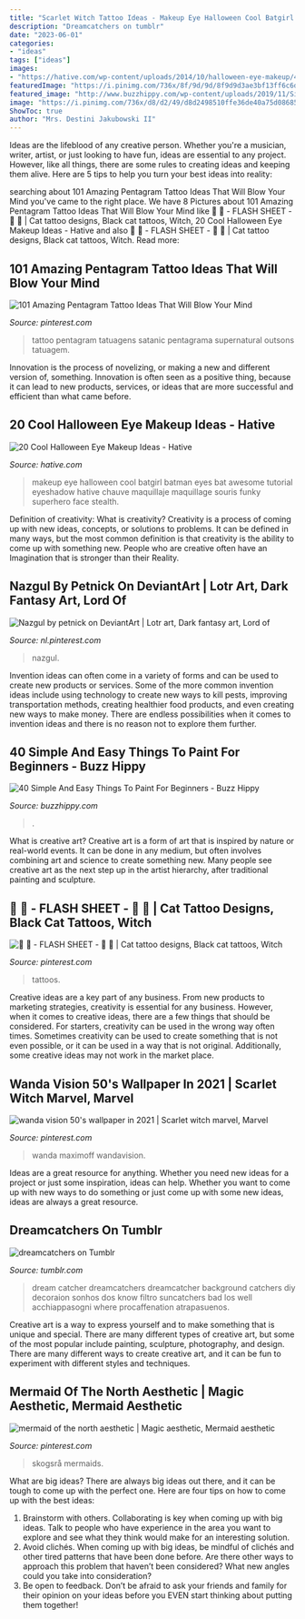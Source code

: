 ```yaml
---
title: "Scarlet Witch Tattoo Ideas - Makeup Eye Halloween Cool Batgirl Batman Eyes Bat Awesome Tutorial Eyeshadow Hative Chauve Maquillaje Maquillage Souris Funky Superhero Face Stealth"
description: "Dreamcatchers on tumblr"
date: "2023-06-01"
categories:
- "ideas"
tags: ["ideas"]
images:
- "https://hative.com/wp-content/uploads/2014/10/halloween-eye-makeup/4-halloween-eye-makeup-ideas.jpg"
featuredImage: "https://i.pinimg.com/736x/8f/9d/9d/8f9d9d3ae3bf13ff6c6d00c471b5ce16.jpg"
featured_image: "http://www.buzzhippy.com/wp-content/uploads/2019/11/Simple-And-Easy-Painting-Ideas-For-Beginners.jpg"
image: "https://i.pinimg.com/736x/d8/d2/49/d8d2498510ffe36de40a75d08685e653--mermaid-mood-board-mermaid-asthetic.jpg"
ShowToc: true
author: "Mrs. Destini Jakubowski II"
---
```



Ideas are the lifeblood of any creative person. Whether you're a musician, writer, artist, or just looking to have fun, ideas are essential to any project. However, like all things, there are some rules to creating ideas and keeping them alive. Here are 5 tips to help you turn your best ideas into reality:

	

		
searching about 101 Amazing Pentagram Tattoo Ideas That Will Blow Your Mind you've came to the right place. We have 8 Pictures about 101 Amazing Pentagram Tattoo Ideas That Will Blow Your Mind like 🖤 🔮 - FLASH SHEET - 🔮 🖤 | Cat tattoo designs, Black cat tattoos, Witch, 20 Cool Halloween Eye Makeup Ideas - Hative and also 🖤 🔮 - FLASH SHEET - 🔮 🖤 | Cat tattoo designs, Black cat tattoos, Witch. Read more:
		
    
## 101 Amazing Pentagram Tattoo Ideas That Will Blow Your Mind

<img loading=lazy src="https://i.pinimg.com/736x/8f/9d/9d/8f9d9d3ae3bf13ff6c6d00c471b5ce16.jpg" onerror="this.onerror=null;this.src='https://tse3.mm.bing.net/th?id=OIP.2GGcuA_3u6BSYHSGu7q59AHaJQ&amp;pid=15.1';" alt="101 Amazing Pentagram Tattoo Ideas That Will Blow Your Mind">

_Source: pinterest.com_

>tattoo pentagram tatuagens satanic pentagrama supernatural outsons tatuagem. 

	

Innovation is the process of novelizing, or making a new and different version of, something. Innovation is often seen as a positive thing, because it can lead to new products, services, or ideas that are more successful and efficient than what came before.

    
## 20 Cool Halloween Eye Makeup Ideas - Hative

<img loading=lazy src="https://hative.com/wp-content/uploads/2014/10/halloween-eye-makeup/4-halloween-eye-makeup-ideas.jpg" onerror="this.onerror=null;this.src='https://tse1.mm.bing.net/th?id=OIP.h3-NiApIKQbY2bHgJRa9pAHaFJ&amp;pid=15.1';" alt="20 Cool Halloween Eye Makeup Ideas - Hative">

_Source: hative.com_

>makeup eye halloween cool batgirl batman eyes bat awesome tutorial eyeshadow hative chauve maquillaje maquillage souris funky superhero face stealth. 

	

Definition of creativity: What is creativity?
Creativity is a process of coming up with new ideas, concepts, or solutions to problems. It can be defined in many ways, but the most common definition is that creativity is the ability to come up with something new. People who are creative often have an Imagination that is stronger than their Reality.

    
## Nazgul By Petnick On DeviantArt | Lotr Art, Dark Fantasy Art, Lord Of

<img loading=lazy src="https://i.pinimg.com/736x/d0/f0/74/d0f074209e72d28e6e2a8a2c550f9c7f.jpg" onerror="this.onerror=null;this.src='https://tse4.mm.bing.net/th?id=OIP.EvJ4WGqcqClAeUSgnh1rjQHaMa&amp;pid=15.1';" alt="Nazgul by petnick on DeviantArt | Lotr art, Dark fantasy art, Lord of">

_Source: nl.pinterest.com_

>nazgul. 

	

Invention ideas can often come in a variety of forms and can be used to create new products or services. Some of the more common invention ideas include using technology to create new ways to kill pests, improving transportation methods, creating healthier food products, and even creating new ways to make money. There are endless possibilities when it comes to invention ideas and there is no reason not to explore them further.

    
## 40 Simple And Easy Things To Paint For Beginners - Buzz Hippy

<img loading=lazy src="http://www.buzzhippy.com/wp-content/uploads/2019/11/Simple-And-Easy-Painting-Ideas-For-Beginners.jpg" onerror="this.onerror=null;this.src='https://tse2.mm.bing.net/th?id=OIP.BJmbX_ykvWQA4cempS45FgHaE1&amp;pid=15.1';" alt="40 Simple And Easy Things To Paint For Beginners - Buzz Hippy">

_Source: buzzhippy.com_

>. 

	

What is creative art?
Creative art is a form of art that is inspired by nature or real-world events. It can be done in any medium, but often involves combining art and science to create something new. Many people see creative art as the next step up in the artist hierarchy, after traditional painting and sculpture.

    
## 🖤 🔮 - FLASH SHEET - 🔮 🖤 | Cat Tattoo Designs, Black Cat Tattoos, Witch

<img loading=lazy src="https://i.pinimg.com/736x/0a/9a/07/0a9a0787346fff180b6b798f2eb15853.jpg" onerror="this.onerror=null;this.src='https://tse4.mm.bing.net/th?id=OIP.AbBaFHC93qkp92uwck7vAQHaJ3&amp;pid=15.1';" alt="🖤 🔮 - FLASH SHEET - 🔮 🖤 | Cat tattoo designs, Black cat tattoos, Witch">

_Source: pinterest.com_

>tattoos. 

	

Creative ideas are a key part of any business. From new products to marketing strategies, creativity is essential for any business. However, when it comes to creative ideas, there are a few things that should be considered. For starters, creativity can be used in the wrong way often times. Sometimes creativity can be used to create something that is not even possible, or it can be used in a way that is not original. Additionally, some creative ideas may not work in the market place.

    
## Wanda Vision 50&#039;s Wallpaper In 2021 | Scarlet Witch Marvel, Marvel

<img loading=lazy src="https://i.pinimg.com/736x/71/c4/bc/71c4bcb305acfa19af0c04c0afc3b0cd.jpg" onerror="this.onerror=null;this.src='https://tse4.mm.bing.net/th?id=OIP.-00VC0IXEwebLhEcb1WoZwHaNJ&amp;pid=15.1';" alt="wanda vision 50&#039;s wallpaper in 2021 | Scarlet witch marvel, Marvel">

_Source: pinterest.com_

>wanda maximoff wandavision. 

	

Ideas are a great resource for anything. Whether you need new ideas for a project or just some inspiration, ideas can help. Whether you want to come up with new ways to do something or just come up with some new ideas, ideas are always a great resource.

    
## Dreamcatchers On Tumblr

<img loading=lazy src="https://78.media.tumblr.com/b859739f8c968242570d212d29bbeea7/tumblr_ngjanqTRWW1rcf4rko1_500.jpg" onerror="this.onerror=null;this.src='https://tse1.mm.bing.net/th?id=OIP.mZBn9TXK6uA31R5g6H5t_wAAAA&amp;pid=15.1';" alt="dreamcatchers on Tumblr">

_Source: tumblr.com_

>dream catcher dreamcatchers dreamcatcher background catchers diy decoraion sonhos dos know filtro suncatchers bad los well acchiappasogni where procaffenation atrapasuenos. 

	

Creative art is a way to express yourself and to make something that is unique and special. There are many different types of creative art, but some of the most popular include painting, sculpture, photography, and design. There are many different ways to create creative art, and it can be fun to experiment with different styles and techniques.

    
## Mermaid Of The North Aesthetic | Magic Aesthetic, Mermaid Aesthetic

<img loading=lazy src="https://i.pinimg.com/736x/d8/d2/49/d8d2498510ffe36de40a75d08685e653--mermaid-mood-board-mermaid-asthetic.jpg" onerror="this.onerror=null;this.src='https://tse4.mm.bing.net/th?id=OIP.1cZpuLVP0_qKtvbqGXDuAgHaLH&amp;pid=15.1';" alt="mermaid of the north aesthetic | Magic aesthetic, Mermaid aesthetic">

_Source: pinterest.com_

>skogsrå mermaids. 

	

What are big ideas?
There are always big ideas out there, and it can be tough to come up with the perfect one. Here are four tips on how to come up with the best ideas: 
1. Brainstorm with others. Collaborating is key when coming up with big ideas. Talk to people who have experience in the area you want to explore and see what they think would make for an interesting solution. 
2. Avoid clichés. When coming up with big ideas, be mindful of clichés and other tired patterns that have been done before. Are there other ways to approach this problem that haven’t been considered? What new angles could you take into consideration? 
3. Be open to feedback. Don’t be afraid to ask your friends and family for their opinion on your ideas before you EVEN start thinking about putting them together!


